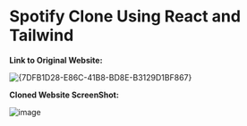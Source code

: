 # Spotify Clone Using React and Tailwind


**Link to Original Website:**

![{7DFB1D28-E86C-41B8-BD8E-B3129D1BF867}](https://github.com/user-attachments/assets/1c238de3-5884-459e-ab54-b76f13fa1441)


**Cloned Website ScreenShot:**


![image](https://github.com/user-attachments/assets/a3e0609d-7c72-437b-9fbb-34a854391a35)
